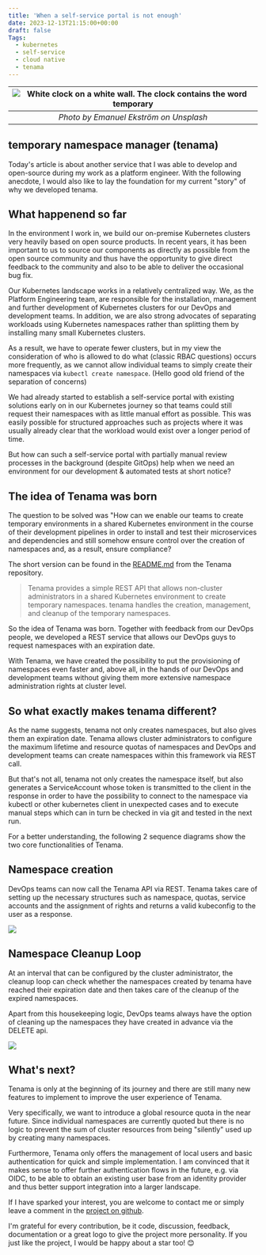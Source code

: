 ```yaml
---
title: 'When a self-service portal is not enough'
date: 2023-12-13T21:15:00+00:00
draft: false
Tags:
  - kubernetes
  - self-service
  - cloud native
  - tenama
---
```


| ![White clock on a white wall. The clock contains the word temporary](https://cdn-images-1.medium.com/max/1600/0*nxgW6jrjr0bQBMMu) |
|:--:|
| *Photo by Emanuel Ekström on Unsplash* |

## temporary namespace manager (tenama)

Today's article is about another service that I was able to develop and open-source during my work as a platform engineer. With the following anecdote, I would also like to lay the foundation for my current "story" of why we developed tenama.

## What happenend so far

In the environment I work in, we build our on-premise Kubernetes clusters very heavily based on open source products. In recent years, it has been important to us to source our components as directly as possible from the open source community and thus have the opportunity to give direct feedback to the community and also to be able to deliver the occasional bug fix.

Our Kubernetes landscape works in a relatively centralized way. We, as the Platform Engineering team, are responsible for the installation, management and further development of Kubernetes clusters for our DevOps and development teams. In addition, we are also strong advocates of separating workloads using Kubernetes namespaces rather than splitting them by installing many small Kubernetes clusters.

As a result, we have to operate fewer clusters, but in my view the consideration of who is allowed to do what (classic RBAC questions) occurs more frequently, as we cannot allow individual teams to simply create their namespaces via `kubectl create namespace`. (Hello good old friend of the separation of concerns)

We had already started to establish a self-service portal with existing solutions early on in our Kubernetes journey so that teams could still request their namespaces with as little manual effort as possible. This was easily possible for structured approaches such as projects where it was usually already clear that the workload would exist over a longer period of time.

But how can such a self-service portal with partially manual review processes in the background (despite GitOps) help when we need an environment for our development & automated tests at short notice?

## The idea of ​​Tenama was born

The question to be solved was "How can we enable our teams to create temporary environments in a shared Kubernetes environment in the course of their development pipelines in order to install and test their microservices and dependencies and still somehow ensure control over the creation of namespaces and, as a result, ensure compliance?

The short version can be found in the [README.md](https://github.com/Payback159/tenama) from the Tenama repository.

> Tenama provides a simple REST API that allows non-cluster administrators in a shared Kubernetes environment to create temporary namespaces. tenama handles the creation, management, and cleanup of the temporary namespaces.

So the idea of Tenama was born. Together with feedback from our DevOps people, we developed a REST service that allows our DevOps guys to request namespaces with an expiration date.

With Tenama, we have created the possibility to put the provisioning of namespaces even faster and, above all, in the hands of our DevOps and development teams without giving them more extensive namespace administration rights at cluster level.

## So what exactly makes tenama different?

As the name suggests, tenama not only creates namespaces, but also gives them an expiration date. Tenama allows cluster administrators to configure the maximum lifetime and resource quotas of namespaces and DevOps and development teams can create namespaces within this framework via REST call.

But that's not all, tenama not only creates the namespace itself, but also generates a ServiceAccount whose token is transmitted to the client in the response in order to have the possibility to connect to the namespace via kubectl or other kubernetes client in unexpected cases and to execute manual steps which can in turn be checked in via git and tested in the next run.

For a better understanding, the following 2 sequence diagrams show the two core functionalities of Tenama.

## Namespace creation

DevOps teams can now call the Tenama API via REST. Tenama takes care of setting up the necessary structures such as namespace, quotas, service accounts and the assignment of rights and returns a valid kubeconfig to the user as a response.

![](https://raw.githubusercontent.com/Payback159/tenama/main/docs/diagramms/createNamespaceSeq.png)

## Namespace Cleanup Loop

At an interval that can be configured by the cluster administrator, the cleanup loop can check whether the namespaces created by tenama have reached their expiration date and then takes care of the cleanup of the expired namespaces.

Apart from this housekeeping logic, DevOps teams always have the option of cleaning up the namespaces they have created in advance via the DELETE api.

![](https://raw.githubusercontent.com/Payback159/tenama/main/docs/diagramms/cleanupNamespaces.png)

## What's next?

Tenama is only at the beginning of its journey and there are still many new features to implement to improve the user experience of Tenama.

Very specifically, we want to introduce a global resource quota in the near future. Since individual namespaces are currently quoted but there is no logic to prevent the sum of cluster resources from being "silently" used up by creating many namespaces.

Furthermore, Tenama only offers the management of local users and basic authentication for quick and simple implementation. I am convinced that it makes sense to offer further authentication flows in the future, e.g. via OIDC, to be able to obtain an existing user base from an identity provider and thus better support integration into a larger landscape.

If I have sparked your interest, you are welcome to contact me or simply leave a comment in the [project on github](https://github.com/Payback159/tenama).

I'm grateful for every contribution, be it code, discussion, feedback, documentation or a great logo to give the project more personality. If you just like the project, I would be happy about a star too! 😊
